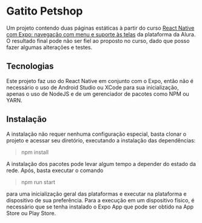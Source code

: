 # Gatito Petshop

Um projeto contendo duas páginas estáticas à partir do curso [React Native com Expo: navegação com menu e suporte às telas](https://cursos.alura.com.br/course/react-native-expo-navegacao-menu-suporte-telas) da plataforma da Alura. O resultado final pode não ser fiel ao proposto no curso, dado que posso fazer algumas alterações e testes.

## Tecnologias

Este projeto faz uso do React Native em conjunto com o Expo, então não é necessário o uso de Android Studio ou XCode para sua inicialização, apenas o uso de NodeJS e de um gerenciador de pacotes como NPM ou YARN.

## Instalação

A instalação não requer nenhuma configuração especial, basta clonar o projeto e acessar seu diretório, executando a instalação das dependências:

> npm install

A instalação dos pacotes pode levar algum tempo a depender do estado da rede.
Após, basta executar o comando

> npm run start

para uma inicialização geral das plataformas e executar na plataforma e dispositivo de sua preferência. Para a execução em um dispositivo físico, é necessário que se tenha instalado o Expo App que pode ser obtido na App Store ou Play Store.